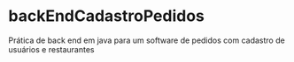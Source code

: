 # backEndCadastroPedidos
Prática de back end em java para um software de pedidos com cadastro de usuários e restaurantes
